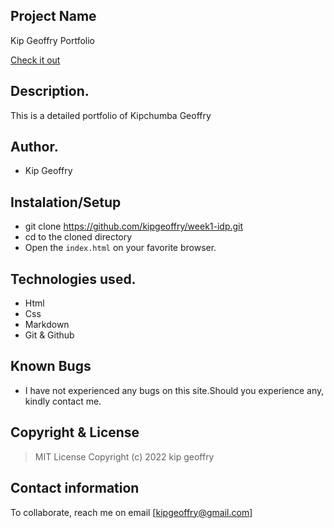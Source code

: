 
## Project Name
Kip Geoffry Portfolio

[Check it out](https://kipgeoffry.github.io/week1-idp.)
​
## Description.
This is a detailed portfolio of Kipchumba Geoffry
​
## Author.
- Kip Geoffry

## Instalation/Setup
- git clone https://github.com/kipgeoffry/week1-idp.git
- cd to the cloned directory
- Open the ``index.html`` on your favorite browser.
 
## Technologies used.
 * Html
 * Css
 * Markdown
 * Git & Github
​
## Known Bugs
* I have not experienced any bugs on this site.Should you experience any, kindly contact me.
​
## Copyright & License
> MIT License 
Copyright (c) 2022 kip geoffry
​
## Contact information
To collaborate, reach me on email [kipgeoffry@gmail.com]